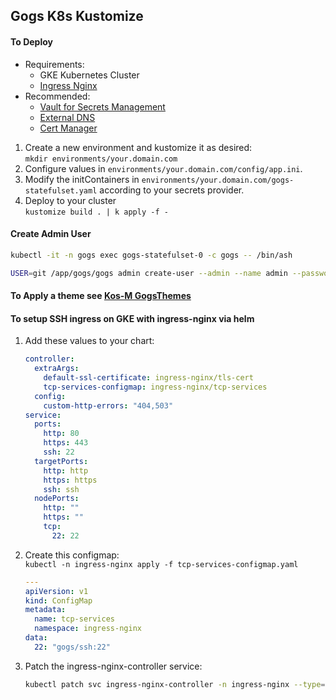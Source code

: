 ## Gogs K8s Kustomize

#### To Deploy
- Requirements:
  - GKE Kubernetes Cluster
  - [Ingress Nginx](https://kubernetes.github.io/ingress-nginx)
- Recommended:
  - [Vault for Secrets Management](https://www.hashicorp.com/products/vault)
  - [External DNS](https://kubernetes-sigs.github.io/external-dns/)
  - [Cert Manager](https://charts.jetstack.io)

1. Create a new environment and kustomize it as desired:  
    `mkdir environments/your.domain.com`
2. Configure values in `environments/your.domain.com/config/app.ini`.
3. Modify the initContainers in `environments/your.domain.com/gogs-statefulset.yaml` according to your secrets provider.
4. Deploy to your cluster  
   `kustomize build . | k apply -f -`
#### Create Admin User

```bash
kubectl -it -n gogs exec gogs-statefulset-0 -c gogs -- /bin/ash 
```

```bash
USER=git /app/gogs/gogs admin create-user --admin --name admin --password admin123 --email admin@gmail.com
```

#### To Apply a theme see [Kos-M GogsThemes](https://github.com/Kos-M/GogsThemes)

#### To setup SSH ingress on GKE with ingress-nginx via helm
1. Add these values to your chart:
   ```yaml
   controller:
     extraArgs:
       default-ssl-certificate: ingress-nginx/tls-cert
       tcp-services-configmap: ingress-nginx/tcp-services
     config:
       custom-http-errors: "404,503"
   service:
     ports:
       http: 80
       https: 443
       ssh: 22
     targetPorts:
       http: http
       https: https
       ssh: ssh
     nodePorts:
       http: ""
       https: ""
       tcp:
         22: 22
   ```
2. Create this configmap:  
   `kubectl -n ingress-nginx apply -f tcp-services-configmap.yaml`
   ```yaml
   ---
   apiVersion: v1
   kind: ConfigMap
   metadata:
     name: tcp-services
     namespace: ingress-nginx
   data:
     22: "gogs/ssh:22"
   ```
3. Patch the ingress-nginx-controller service:  
   ```bash
   kubectl patch svc ingress-nginx-controller -n ingress-nginx --type='json' -p='[{"op": "add", "path": "/spec/ports/-", "value": {"name": "ssh", "port": 22, "targetPort": 22, "protocol": "TCP"}}]'
   ```
